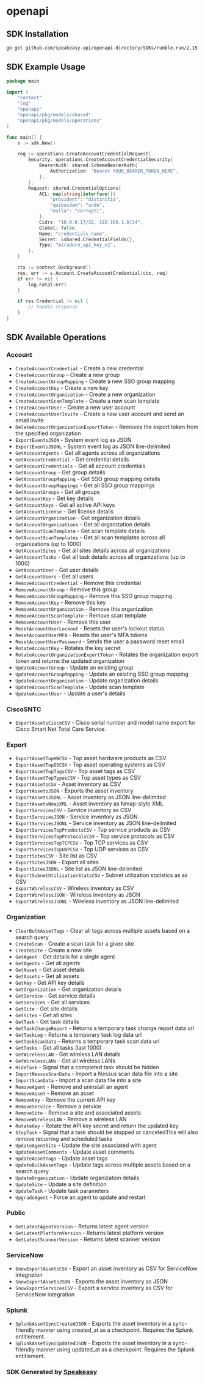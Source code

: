# openapi

<!-- Start SDK Installation -->
## SDK Installation

```bash
go get github.com/speakeasy-api/openapi-directory/SDKs/rumble.run/2.15.0/go
```
<!-- End SDK Installation -->

## SDK Example Usage
<!-- Start SDK Example Usage -->
```go
package main

import (
    "context"
    "log"
    "openapi"
    "openapi/pkg/models/shared"
    "openapi/pkg/models/operations"
)

func main() {
    s := sdk.New()

    req := operations.CreateAccountCredentialRequest{
        Security: operations.CreateAccountCredentialSecurity{
            BearerAuth: shared.SchemeBearerAuth{
                Authorization: "Bearer YOUR_BEARER_TOKEN_HERE",
            },
        },
        Request: shared.CredentialOptions{
            ACL: map[string]interface{}{
                "provident": "distinctio",
                "quibusdam": "unde",
                "nulla": "corrupti",
            },
            Cidrs: "10.0.0.17/32, 192.168.1.0/24",
            Global: false,
            Name: "credentials_name",
            Secret: &shared.CredentialFields{},
            Type: "miradore_api_key_v1",
        },
    }

    ctx := context.Background()
    res, err := s.Account.CreateAccountCredential(ctx, req)
    if err != nil {
        log.Fatal(err)
    }

    if res.Credential != nil {
        // handle response
    }
}
```
<!-- End SDK Example Usage -->

<!-- Start SDK Available Operations -->
## SDK Available Operations


### Account

* `CreateAccountCredential` - Create a new credential
* `CreateAccountGroup` - Create a new group
* `CreateAccountGroupMapping` - Create a new SSO group mapping
* `CreateAccountKey` - Create a new key
* `CreateAccountOrganization` - Create a new organization
* `CreateAccountScanTemplate` - Create a new scan template
* `CreateAccountUser` - Create a new user account
* `CreateAccountUserInvite` - Create a new user account and send an email invite
* `DeleteAccountOrganizationExportToken` - Removes the export token from the specified organization
* `ExportEventsJSON` - System event log as JSON
* `ExportEventsJSONL` - System event log as JSON line-delimited
* `GetAccountAgents` - Get all agents across all organizations
* `GetAccountCredential` - Get credential details
* `GetAccountCredentials` - Get all account credentials
* `GetAccountGroup` - Get group details
* `GetAccountGroupMapping` - Get SSO group mapping details
* `GetAccountGroupMappings` - Get all SSO group mappings
* `GetAccountGroups` - Get all groups
* `GetAccountKey` - Get key details
* `GetAccountKeys` - Get all active API keys
* `GetAccountLicense` - Get license details
* `GetAccountOrganization` - Get organization details
* `GetAccountOrganizations` - Get all organization details
* `GetAccountScanTemplate` - Get scan template details
* `GetAccountScanTemplates` - Get all scan templates across all organizations (up to 1000)
* `GetAccountSites` - Get all sites details across all organizations
* `GetAccountTasks` - Get all task details across all organizations (up to 1000)
* `GetAccountUser` - Get user details
* `GetAccountUsers` - Get all users
* `RemoveAccountCredential` - Remove this credential
* `RemoveAccountGroup` - Remove this group
* `RemoveAccountGroupMapping` - Remove this SSO group mapping
* `RemoveAccountKey` - Remove this key
* `RemoveAccountOrganization` - Remove this organization
* `RemoveAccountScanTemplate` - Remove scan template
* `RemoveAccountUser` - Remove this user
* `ResetAccountUserLockout` - Resets the user's lockout status
* `ResetAccountUserMFA` - Resets the user's MFA tokens
* `ResetAccountUserPassword` - Sends the user a password reset email
* `RotateAccountKey` - Rotates the key secret
* `RotateAccountOrganizationExportToken` - Rotates the organization export token and returns the updated organization
* `UpdateAccountGroup` - Update an existing group
* `UpdateAccountGroupMapping` - Update an existing SSO group mapping
* `UpdateAccountOrganization` - Update organization details
* `UpdateAccountScanTemplate` - Update scan template
* `UpdateAccountUser` - Update a user's details

### CiscoSNTC

* `ExportAssetsCiscoCSV` - Cisco serial number and model name export for Cisco Smart Net Total Care Service.

### Export

* `ExportAssetTopHWCSV` - Top asset hardware products as CSV
* `ExportAssetTopOSCSV` - Top asset operating systems as CSV
* `ExportAssetTopTagsCSV` - Top asset tags as CSV
* `ExportAssetTopTypesCSV` - Top asset types as CSV
* `ExportAssetsCSV` - Asset inventory as CSV
* `ExportAssetsJSON` - Exports the asset inventory
* `ExportAssetsJSONL` - Asset inventory as JSON line-delimited
* `ExportAssetsNmapXML` - Asset inventory as Nmap-style XML
* `ExportServicesCSV` - Service inventory as CSV
* `ExportServicesJSON` - Service inventory as JSON
* `ExportServicesJSONL` - Service inventory as JSON line-delimited
* `ExportServicesTopProductsCSV` - Top service products as CSV
* `ExportServicesTopProtocolsCSV` - Top service protocols as CSV
* `ExportServicesTopTCPCSV` - Top TCP services as CSV
* `ExportServicesTopUDPCSV` - Top UDP services as CSV
* `ExportSitesCSV` - Site list as CSV
* `ExportSitesJSON` - Export all sites
* `ExportSitesJSONL` - Site list as JSON line-delimited
* `ExportSubnetUtilizationStatsCSV` - Subnet utilization statistics as as CSV
* `ExportWirelessCSV` - Wireless inventory as CSV
* `ExportWirelessJSON` - Wireless inventory as JSON
* `ExportWirelessJSONL` - Wireless inventory as JSON line-delimited

### Organization

* `ClearBulkAssetTags` - Clear all tags across multiple assets based on a search query
* `CreateScan` - Create a scan task for a given site
* `CreateSite` - Create a new site
* `GetAgent` - Get details for a single agent
* `GetAgents` - Get all agents
* `GetAsset` - Get asset details
* `GetAssets` - Get all assets
* `GetKey` - Get API key details
* `GetOrganization` - Get organization details
* `GetService` - Get service details
* `GetServices` - Get all services
* `GetSite` - Get site details
* `GetSites` - Get all sites
* `GetTask` - Get task details
* `GetTaskChangeReport` - Returns a temporary task change report data url
* `GetTaskLog` - Returns a temporary task log data url
* `GetTaskScanData` - Returns a temporary task scan data url
* `GetTasks` - Get all tasks (last 1000)
* `GetWirelessLAN` - Get wireless LAN details
* `GetWirelessLANs` - Get all wireless LANs
* `HideTask` - Signal that a completed task should be hidden
* `ImportNessusScanData` - Import a Nessus scan data file into a site
* `ImportScanData` - Import a scan data file into a site
* `RemoveAgent` - Remove and uninstall an agent
* `RemoveAsset` - Remove an asset
* `RemoveKey` - Remove the current API key
* `RemoveService` - Remove a service
* `RemoveSite` - Remove a site and associated assets
* `RemoveWirelessLAN` - Remove a wireless LAN
* `RotateKey` - Rotate the API key secret and return the updated key
* `StopTask` - Signal that a task should be stopped or canceledThis will also remove recurring and scheduled tasks
* `UpdateAgentSite` - Update the site associated with agent
* `UpdateAssetComments` - Update asset comments
* `UpdateAssetTags` - Update asset tags
* `UpdateBulkAssetTags` - Update tags across multiple assets based on a search query
* `UpdateOrganization` - Update organization details
* `UpdateSite` - Update a site definition
* `UpdateTask` - Update task parameters
* `UpgradeAgent` - Force an agent to update and restart

### Public

* `GetLatestAgentVersion` - Returns latest agent version
* `GetLatestPlatformVersion` - Returns latest platform version
* `GetLatestScannerVersion` - Returns latest scanner version

### ServiceNow

* `SnowExportAssetsCSV` - Export an asset inventory as CSV for ServiceNow integration
* `SnowExportAssetsJSON` - Exports the asset inventory as JSON
* `SnowExportServicesCSV` - Export a service inventory as CSV for ServiceNow integration

### Splunk

* `SplunkAssetSyncCreatedJSON` - Exports the asset inventory in a sync-friendly manner using created_at as a checkpoint. Requires the Splunk entitlement.
* `SplunkAssetSyncUpdatedJSON` - Exports the asset inventory in a sync-friendly manner using updated_at as a checkpoint. Requires the Splunk entitlement.
<!-- End SDK Available Operations -->

### SDK Generated by [Speakeasy](https://docs.speakeasyapi.dev/docs/using-speakeasy/client-sdks)
